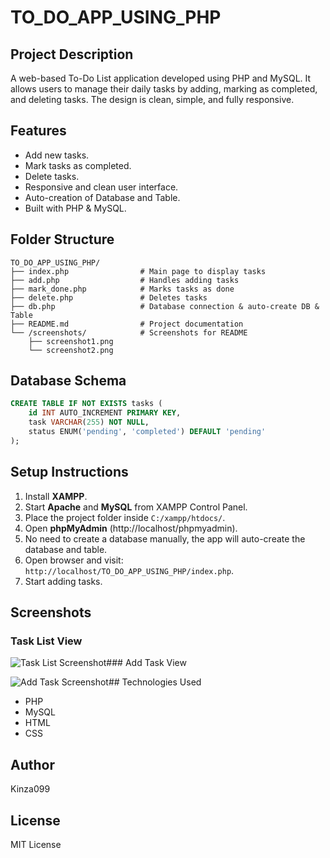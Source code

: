 # TO_DO_APP_USING_PHP

## Project Description

A web-based To-Do List application developed using PHP and MySQL. It allows users to manage their daily tasks by adding, marking as completed, and deleting tasks. The design is clean, simple, and fully responsive.

## Features

- Add new tasks.
- Mark tasks as completed.
- Delete tasks.
- Responsive and clean user interface.
- Auto-creation of Database and Table.
- Built with PHP & MySQL.

## Folder Structure

```
TO_DO_APP_USING_PHP/
├── index.php                # Main page to display tasks
├── add.php                  # Handles adding tasks
├── mark_done.php            # Marks tasks as done
├── delete.php               # Deletes tasks
├── db.php                   # Database connection & auto-create DB & Table
├── README.md                # Project documentation
└── /screenshots/            # Screenshots for README
    ├── screenshot1.png
    └── screenshot2.png
```

## Database Schema

```sql
CREATE TABLE IF NOT EXISTS tasks (
    id INT AUTO_INCREMENT PRIMARY KEY,
    task VARCHAR(255) NOT NULL,
    status ENUM('pending', 'completed') DEFAULT 'pending'
);
```

## Setup Instructions

1. Install **XAMPP**.
2. Start **Apache** and **MySQL** from XAMPP Control Panel.
3. Place the project folder inside `C:/xampp/htdocs/`.
4. Open **phpMyAdmin** (http://localhost/phpmyadmin).
5. No need to create a database manually, the app will auto-create the database and table.
6. Open browser and visit: `http://localhost/TO_DO_APP_USING_PHP/index.php`.
7. Start adding tasks.

## Screenshots

### Task List View

![Task List Screenshot](screenshots/screenshot1.png)### Add Task View

![Add Task Screenshot](screenshots/screenshot2.png)## Technologies Used

- PHP
- MySQL
- HTML
- CSS

## Author

Kinza099

## License

MIT License
